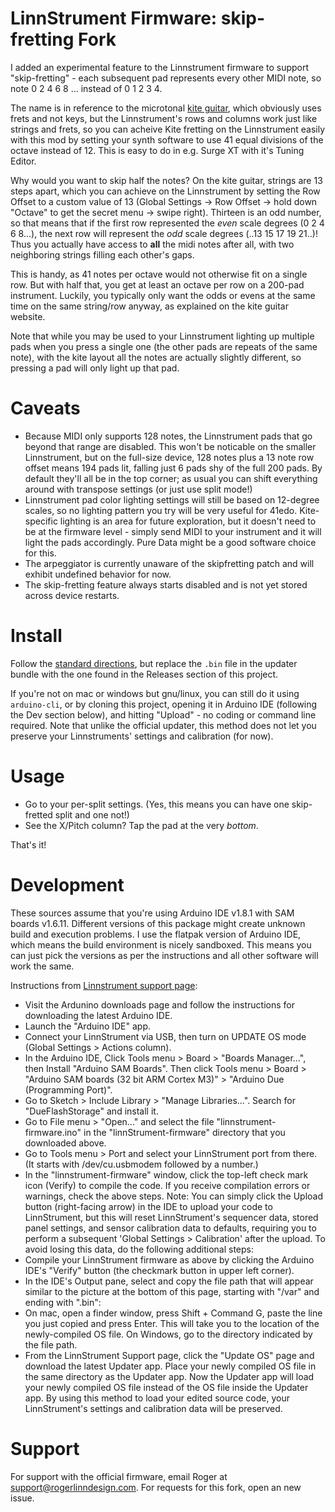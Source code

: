 LinnStrument Firmware: skip-fretting Fork
============
I added an experimental feature to the Linnstrument firmware to support "skip-fretting" - each subsequent pad represents every other MIDI note, so note 0 2 4 6 8 ... instead of 0 1 2 3 4. 

The name is in reference to the microtonal [kite guitar](https://kiteguitar.com/), which obviously uses frets and not keys, but the Linnstrument's rows and columns work just like strings and frets, so you can acheive Kite fretting on the Linnstrument easily with this mod by setting your synth software to use 41 equal divisions of the octave instead of 12. This is easy to do in e.g. Surge XT with it's Tuning Editor.

Why would you want to skip half the notes? On the kite guitar, strings are 13 steps apart, which you can achieve on the Linnstrument by setting the Row Offset to a custom value of 13 (Global Settings -> Row Offset -> hold down "Octave" to get the secret menu -> swipe right). Thirteen is an odd number, so that means that if the first row represented the _even_ scale degrees (0 2 4 6 8...), the next row will represent the _odd_ scale degrees (..13 15 17 19 21..)! Thus you actually have access to **all** the midi notes after all, with two neighboring strings filling each other's gaps. 

This is handy, as 41 notes per octave would not otherwise fit on a single row. But with half that, you get at least an octave per row on a 200-pad instrument. Luckily, you typically only want the odds or evens at the same time on the same string/row anyway, as explained on the kite guitar website.

Note that while you may be used to your Linnstrument lighting up multiple pads when you press a single one (the other pads are repeats of the same note), with the kite layout all the notes are actually slightly different, so pressing a pad will only light up that pad.

# Caveats
- Because MIDI only supports 128 notes, the Linnstrument pads that go beyond that range are disabled. This won't be noticable on the smaller Linnstrument, but on the full-size device, 128 notes plus a 13 note row offset means 194 pads lit, falling just 6 pads shy of the full 200 pads. By default they'll all be in the top corner; as usual you can shift everything around with transpose settings (or just use split mode!)
- Linnstrument pad color lighting settings will still be based on 12-degree scales, so no lighting pattern you try will be very useful for 41edo. Kite-specific lighting is an area for future exploration, but it doesn't need to be at the firmware level - simply send MIDI to your instrument and it will light the pads accordingly. Pure Data might be a good software choice for this.
- The arpeggiator is currently unaware of the skipfretting patch and will exhibit undefined behavior for now.
- The skip-fretting feature always starts disabled and is not yet stored across device restarts.

# Install
Follow the [standard directions](https://www.rogerlinndesign.com/support/support-linnstrument-update-software), but replace the `.bin` file in the updater bundle with the one found in the Releases section of this project.

If you're not on mac or windows but gnu/linux, you can still do it using `arduino-cli`, or by cloning this project, opening it in Arduino IDE (following the Dev section below), and hitting "Upload" - no coding or command line required. Note that unlike the official updater, this method does not let you preserve your Linnstruments' settings and calibration (for now).


# Usage
- Go to your per-split settings. (Yes, this means you can have one skip-fretted split and one not!)
- See the X/Pitch column? Tap the pad at the very _bottom_.

That's it!

# Development

These sources assume that you're using Arduino IDE v1.8.1 with SAM boards v1.6.11.
Different versions of this package might create unknown build and execution problems.
I use the flatpak version of Arduino IDE, which means the build environment is nicely sandboxed. This means you can just pick the versions as per the instructions and all other software will work the same.

Instructions from [Linnstrument support page](https://www.rogerlinndesign.com/support/support-linnstrument-source-code):
-    Visit the Ardunino downloads page and follow the instructions for downloading the latest Arduino IDE.
-    Launch the "Arduino IDE" app.
-    Connect your LinnStrument via USB, then turn on UPDATE OS mode (Global Settings > Actions column).
-    In the Arduino IDE, Click Tools menu > Board > "Boards Manager...", then Install "Arduino SAM Boards". Then click Tools menu > Board > "Arduino SAM boards (32 bit ARM Cortex M3)" > "Arduino Due (Programming Port)".
-    Go to Sketch > Include Library > "Manage Libraries...". Search for "DueFlashStorage" and install it.
-    Go to File menu > "Open..." and select the file "linnstrument-firmware.ino" in the "linnStrument-firmware" directory that you downloaded above.
-    Go to Tools menu > Port and select your LinnStrument port from there. (It starts with /dev/cu.usbmodem followed by a number.)
-    In the "linnstrument-firmware" window, click the top-left check mark icon (Verify) to compile the code. If you receive compilation errors or warnings, check the above steps.
    Note: You can simply click the Upload button (right-facing arrow) in the IDE to upload your code to LinnStrument, but this will reset LinnStrument's sequencer data, stored panel settings, and sensor calibration data to defaults, requiring you to perform a subsequent 'Global Settings > Calibration' after the upload. To avoid losing this data, do the following additional steps:
-    Compile your LinnStrument firmware as above by clicking the Arduino IDE's "Verify" button (the checkmark button in upper left corner).
-    In the IDE's Output pane, select and copy the file path that will appear similar to the picture at the bottom of this page, starting with "/var" and ending with ".bin":
-    On mac, open a finder window, press Shift + Command G, paste the line you just copied and press Enter. This will take you to the location of the newly-compiled OS file. On Windows, go to the directory indicated by the file path.
-    From the LinnStrument Support page, click the "Update OS" page and download the latest Updater app. Place your newly compiled OS file in the same directory as the Updater app. Now the Updater app will load your newly compiled OS file instead of the OS file inside the Updater app. By using this method to load your edited source code, your LinnStrument's settings and calibration data will be preserved.

# Support
For support with the official firmware, email Roger at support@rogerlinndesign.com.
For requests for this fork, open an new issue.
